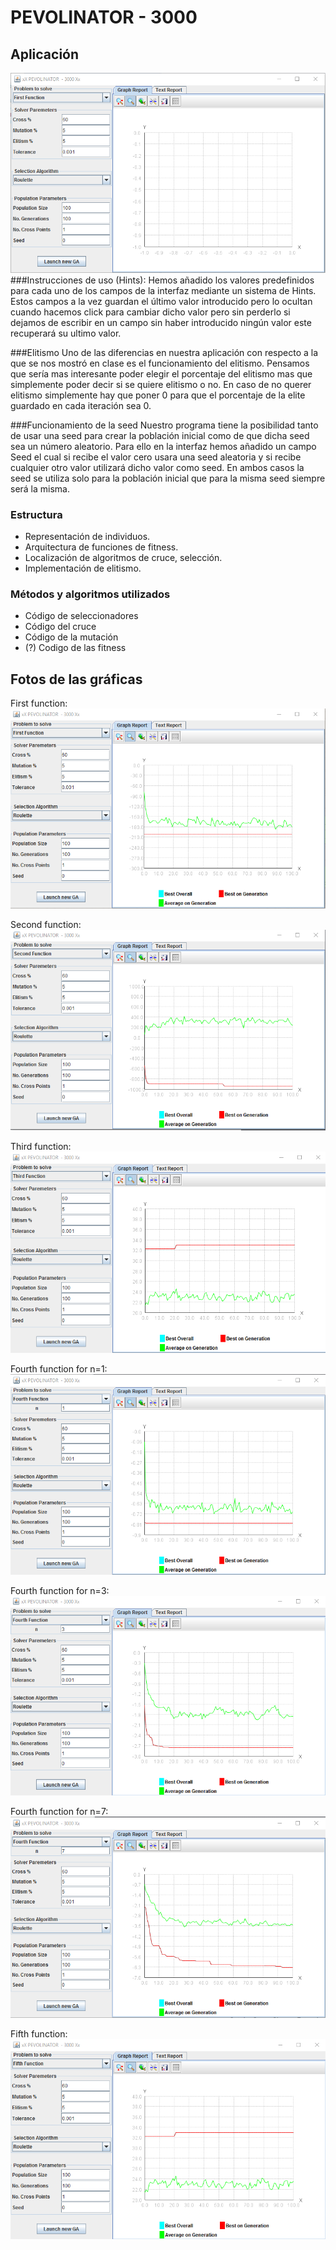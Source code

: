 PEVOLINATOR - 3000
===============

Aplicación
---------

![Vista de la aplicacion al iniciarla](./graphics_captures/App_explanation.png)
###Instrucciones de uso (Hints):
Hemos añadido los valores predefinidos para cada uno de los campos de la interfaz mediante un sistema de Hints. Estos campos a la vez guardan el último valor introducido pero lo ocultan cuando hacemos click para cambiar dicho valor pero sin perderlo si dejamos de escribir en un campo sin haber introducido ningún valor este recuperará su ultimo valor.

###Elitismo
Uno de las diferencias en nuestra aplicación con respecto a la que se nos mostró en clase es el funcionamiento del elitismo. Pensamos que sería mas interesante poder elegir el porcentaje del elitismo mas que simplemente poder decir si se quiere elitismo o no. En caso de no querer elitismo simplemente hay que poner 0 para que el porcentaje de la elite guardado en cada iteración sea 0.

###Funcionamiento de la seed
Nuestro programa tiene la posibilidad tanto de usar una seed para crear la población inicial como de que dicha seed sea un número aleatorio. Para ello en la interfaz hemos añadido un campo Seed el cual si recibe el valor cero usara una seed aleatoria y si recibe cualquier otro valor utilizará dicho valor como seed. En ambos casos la seed se utiliza solo para la población inicial que para la misma seed siempre será la misma.



### Estructura

- Representación de individuos.
- Arquitectura de funciones de fitness.
- Localización de algoritmos de cruce, selección.
- Implementación de elitismo.

### Métodos y algoritmos utilizados

- Código de seleccionadores
- Código del cruce
- Código de la mutación
- (?) Codigo de las fitness

## Fotos de las gráficas

First function:    
![Función 1](./graphics_captures/first_function.png)

Second function:    
![Función 1](./graphics_captures/second_function.png)

Third function:    
![Función 1](./graphics_captures/third_function.png)

Fourth function for n=1:    
![Función 1](./graphics_captures/fourth_function_n_1.png)

Fourth function for n=3:    
![Función 1](./graphics_captures/fourth_function_n_3.png)

Fourth function for n=7:    
![Función 1](./graphics_captures/fourth_function_n_7.png)

Fifth function:    
![Función 1](./graphics_captures/fifth_function.png)
